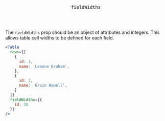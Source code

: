 <div align="center">
  <pre>fieldWidths</pre>
</div>

<br />
<br />

The `fieldWidths` prop should be an object of attributes and integers. This allows table cell widths to be defined for each field.

```jsx
<Table
  rows={[
    {
      id: 1,
      name: 'Leanne Graham',
    },
    {
      id: 2,
      name: 'Ervin Howell',
    }
  ]}
  fieldWidths={{
    id: 20
  }}
/>
```
